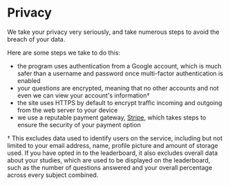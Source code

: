 # Privacy

We take your privacy very seriously, and take numerous steps to avoid the breach of your data.

Here are some steps we take to do this:
* the program uses authentication from a Google account, which is much safer than a username and password once multi-factor authentication is enabled
* your questions are encrypted, meaning that no other accounts and not even we can view your account's information†
* the site uses HTTPS by default to encrypt traffic incoming and outgoing from the web server to your device
* we use a reputable payment gateway, [Stripe](https://stripe.com/), which takes steps to ensure the security of your payment option

† This excludes data used to identify users on the service, including but not limited to your email address, name, profile picture and amount of storage used. If you have opted in to the leaderboard, it also excludes overall data about your studies, which are used to be displayed on the leaderboard, such as the number of questions answered and your overall percentage across every subject combined.